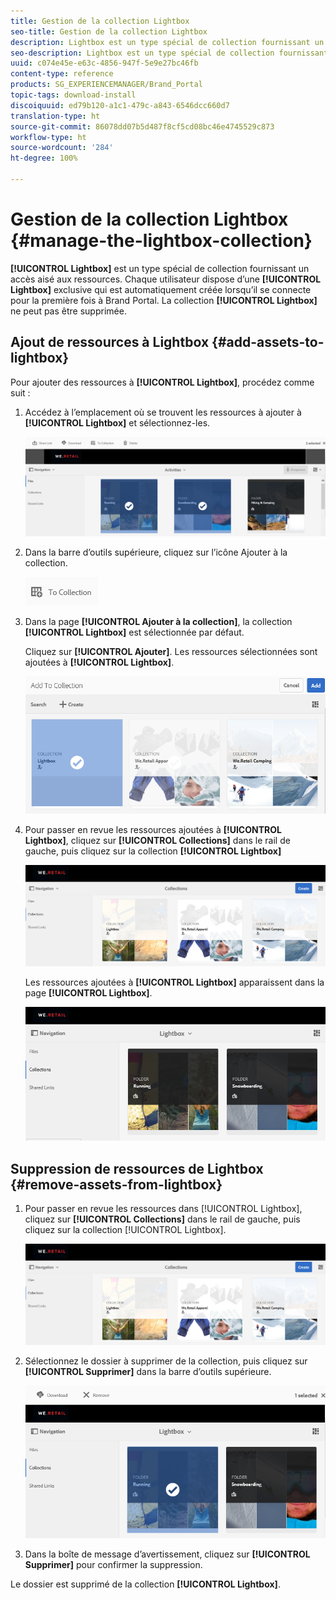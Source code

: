 ```yaml
---
title: Gestion de la collection Lightbox
seo-title: Gestion de la collection Lightbox
description: Lightbox est un type spécial de collection fournissant un accès aisé aux ressources. Chaque utilisateur dispose d’une Lightbox exclusive qui est automatiquement créée lorsqu’il se connecte pour la première fois à Brand Portal. La collection Lightbox ne peut pas être supprimée.
seo-description: Lightbox est un type spécial de collection fournissant un accès aisé aux ressources. Chaque utilisateur dispose d’une Lightbox exclusive qui est automatiquement créée lorsqu’il se connecte pour la première fois à Brand Portal. La collection Lightbox ne peut pas être supprimée.
uuid: c074e45e-e63c-4856-947f-5e9e27bc46fb
content-type: reference
products: SG_EXPERIENCEMANAGER/Brand_Portal
topic-tags: download-install
discoiquuid: ed79b120-a1c1-479c-a843-6546dcc660d7
translation-type: ht
source-git-commit: 86078dd07b5d487f8cf5cd08bc46e4745529c873
workflow-type: ht
source-wordcount: '284'
ht-degree: 100%

---
```



# Gestion de la collection Lightbox {#manage-the-lightbox-collection}

**[!UICONTROL Lightbox]** est un type spécial de collection fournissant un accès aisé aux ressources. Chaque utilisateur dispose d’une **[!UICONTROL Lightbox]** exclusive qui est automatiquement créée lorsqu’il se connecte pour la première fois à Brand Portal. La collection **[!UICONTROL Lightbox]** ne peut pas être supprimée.

## Ajout de ressources à Lightbox {#add-assets-to-lightbox}

Pour ajouter des ressources à **[!UICONTROL Lightbox]**, procédez comme suit :

1. Accédez à l’emplacement où se trouvent les ressources à ajouter à **[!UICONTROL Lightbox]** et sélectionnez-les.

   ![](assets/link_sharing_assetselection.png)

1. Dans la barre d’outils supérieure, cliquez sur l’icône Ajouter à la collection.

   ![](assets/add_to_collection.png)

1. Dans la page **[!UICONTROL Ajouter à la collection]**, la collection **[!UICONTROL Lightbox]** est sélectionnée par défaut.

   Cliquez sur **[!UICONTROL Ajouter]**. Les ressources sélectionnées sont ajoutées à **[!UICONTROL Lightbox]**.

   ![](assets/add_to_collectionlightbox.png)

1. Pour passer en revue les ressources ajoutées à **[!UICONTROL Lightbox]**, cliquez sur **[!UICONTROL Collections]** dans le rail de gauche, puis cliquez sur la collection **[!UICONTROL Lightbox]** 

   ![](assets/collections_lightbox.png)

   Les ressources ajoutées à **[!UICONTROL Lightbox]** apparaissent dans la page **[!UICONTROL Lightbox]**.

   ![](assets/added_to_collectionlightbox.png)

## Suppression de ressources de Lightbox {#remove-assets-from-lightbox}

1. Pour passer en revue les ressources dans [!UICONTROL Lightbox], cliquez sur **[!UICONTROL Collections]** dans le rail de gauche, puis cliquez sur la collection [!UICONTROL Lightbox].

   ![](assets/collections_lightbox-1.png)

1. Sélectionnez le dossier à supprimer de la collection, puis cliquez sur **[!UICONTROL Supprimer]** dans la barre d’outils supérieure.

   ![](assets/collections_lightboxdelete.png)

1. Dans la boîte de message d’avertissement, cliquez sur **[!UICONTROL Supprimer]** pour confirmer la suppression.

Le dossier est supprimé de la collection **[!UICONTROL Lightbox]**.
